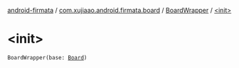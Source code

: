 [android-firmata](../../index.md) / [com.xujiaao.android.firmata.board](../index.md) / [BoardWrapper](index.md) / [&lt;init&gt;](./-init-.md)

# &lt;init&gt;

`BoardWrapper(base: `[`Board`](../-board/index.md)`)`
